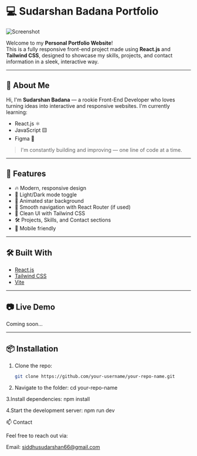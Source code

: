 # 💻 Sudarshan Badana Portfolio

![Screenshot](./Screenshot%202025-06-13%20at%205.53.48%E2%80%AFPM.png)

Welcome to my **Personal Portfolio Website**!  
This is a fully responsive front-end project made using **React.js** and **Tailwind CSS**, designed to showcase my skills, projects, and contact information in a sleek, interactive way.

---

## 🌟 About Me

Hi, I'm **Sudarshan Badana** — a rookie Front-End Developer who loves turning ideas into interactive and responsive websites. I'm currently learning:

- React.js ⚛️  
- JavaScript 🟨  
- Figma 🎨  

> I'm constantly building and improving — one line of code at a time.

---

## 🚀 Features

- 🔥 Modern, responsive design
- 🌙 Light/Dark mode toggle
- 🌌 Animated star background
- 🧠 Smooth navigation with React Router (if used)
- 📄 Clean UI with Tailwind CSS
- 🛠️ Projects, Skills, and Contact sections
- 📱 Mobile friendly

---

## 🛠️ Built With

- [React.js](https://reactjs.org/)
- [Tailwind CSS](https://tailwindcss.com/)
- [Vite](https://vitejs.dev/)

---

## 📷 Live Demo

Coming soon...

---

## 📦 Installation

1. Clone the repo:
   ```bash
   git clone https://github.com/your-username/your-repo-name.git

2. Navigate to the folder:
cd your-repo-name

3.Install dependencies:
npm install

4.Start the development server:
npm run dev

📫 Contact

Feel free to reach out via:

Email: siddhusudarshan66@gmail.com

